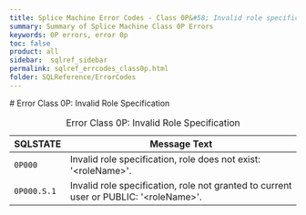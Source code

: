 ```yaml
---
title: Splice Machine Error Codes - Class 0P&#58; Invalid role specification
summary: Summary of Splice Machine Class 0P Errors
keywords: 0P errors, error 0p
toc: false
product: all
sidebar:  sqlref_sidebar
permalink: sqlref_errcodes_class0p.html
folder: SQLReference/ErrorCodes
---
```

<section>
<div class="TopicContent" data-swiftype-index="true" markdown="1">
# Error Class 0P: Invalid Role Specification

<table>
                <caption>Error Class 0P: Invalid Role Specification</caption>
                <thead>
                    <tr>
                        <th>SQLSTATE</th>
                        <th>Message Text</th>
                    </tr>
                </thead>
                <tbody>
                    <tr>
                        <td><code>0P000</code></td>
                        <td>Invalid role specification, role does not exist: '<span class="VarName">&lt;roleName&gt;</span>'.</td>
                    </tr>
                    <tr>
                        <td><code>0P000.S.1</code></td>
                        <td>Invalid role specification, role not granted to current user or PUBLIC: '<span class="VarName">&lt;roleName&gt;</span>'.</td>
                    </tr>
                </tbody>
            </table>
</div>
</section>

